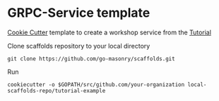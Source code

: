 # GRPC-Service template

[Cookie Cutter](https://cookiecutter.readthedocs.io) template to create a workshop service from the [Tutorial](https://github.com/go-masonry/tutorial)

Clone scaffolds repository to your local directory

```shell
git clone https://github.com/go-masonry/scaffolds.git
```

Run

```shell
cookiecutter -o $GOPATH/src/github.com/your-organization local-scaffolds-repo/tutorial-example
```
